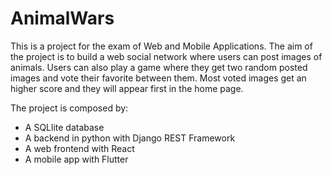 # AnimalWars

This is a project for the exam of Web and Mobile Applications. 
The aim of the project is to build a web social network where users can post images of animals. Users can also play a game where they get two 
random posted images and vote their favorite between them. Most voted images get an higher score and they will appear first in the home page.

The project is composed by:
- A SQLlite database
- A backend in python with Django REST Framework
- A web frontend with React
- A mobile app with Flutter
